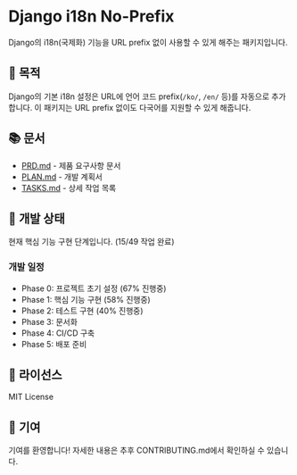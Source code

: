 # Django i18n No-Prefix

Django의 i18n(국제화) 기능을 URL prefix 없이 사용할 수 있게 해주는 패키지입니다.

## 🎯 목적

Django의 기본 i18n 설정은 URL에 언어 코드 prefix(`/ko/`, `/en/` 등)를 자동으로 추가합니다. 이 패키지는 URL prefix 없이도 다국어를 지원할 수 있게 해줍니다.

## 📚 문서

- [PRD.md](PRD.md) - 제품 요구사항 문서
- [PLAN.md](PLAN.md) - 개발 계획서
- [TASKS.md](TASKS.md) - 상세 작업 목록

## 🚧 개발 상태

현재 핵심 기능 구현 단계입니다. (15/49 작업 완료)

### 개발 일정
- Phase 0: 프로젝트 초기 설정 (67% 진행중)
- Phase 1: 핵심 기능 구현 (58% 진행중)
- Phase 2: 테스트 구현 (40% 진행중)
- Phase 3: 문서화
- Phase 4: CI/CD 구축
- Phase 5: 배포 준비

## 📄 라이선스

MIT License

## 🤝 기여

기여를 환영합니다! 자세한 내용은 추후 CONTRIBUTING.md에서 확인하실 수 있습니다.